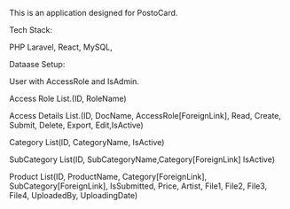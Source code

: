 This is an application designed for PostoCard.

Tech Stack:

PHP Laravel,
React,
MySQL,



Dataase Setup:

User with AccessRole and IsAdmin.

Access Role List.(ID, RoleName)

Access Details List.(ID, DocName, AccessRole[ForeignLink], Read, Create, Submit, Delete, Export, Edit,IsActive)

Category List(ID, CategoryName, IsActive)

SubCategory List(ID, SubCategoryName,Category[ForeignLink] IsActive)

Product List(ID, ProductName, Category[ForeignLink], SubCategory[ForeignLink], IsSubmitted, Price, Artist, File1, File2, File3, File4, UploadedBy, UploadingDate)
